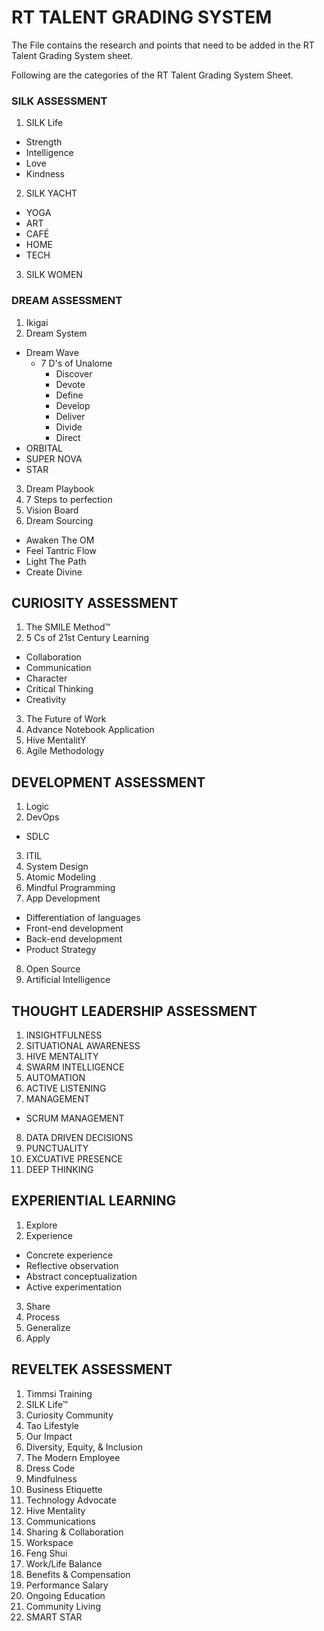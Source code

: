 # RT TALENT GRADING SYSTEM 
The File contains the research and points that need to  be added in the RT Talent Grading System sheet.

Following are the categories of the RT Talent Grading System Sheet. 
### SILK ASSESSMENT
1. SILK Life
 * Strength
 * Intelligence
 * Love
 * Kindness
2. SILK YACHT
* YOGA
* ART
* CAFÉ
* HOME
* TECH
3. SILK WOMEN

### DREAM ASSESSMENT
1. Ikigai
2. Dream System
* Dream Wave
  * 7 D's of Unalome
    * Discover
    * Devote
    * Define
    * Develop
    * Deliver
    * Divide
    * Direct
* ORBITAL
* SUPER NOVA
* STAR
3. Dream Playbook
4. 7 Steps to perfection
5. Vision Board
6. Dream Sourcing
* Awaken The OM
* Feel Tantric Flow
* Light The Path
* Create Divine

## CURIOSITY ASSESSMENT
1. The SMILE Method™
2. 5 Cs of 21st Century Learning
* Collaboration 
* Communication
* Character
* Critical Thinking
* Creativity
3. The Future of Work
4. Advance Notebook Application
5. Hive MentalitY
6. Agile Methodology

## DEVELOPMENT ASSESSMENT
1. Logic
2. DevOps
 * SDLC
3. ITIL
4. System Design
5. Atomic Modeling
6. Mindful Programming
7. App Development
 * Differentiation of languages
 * Front-end development
 * Back-end development
 * Product Strategy
8. Open Source
9. Artificial Intelligence

## THOUGHT LEADERSHIP ASSESSMENT
1. INSIGHTFULNESS
2. SITUATIONAL AWARENESS
3. HIVE MENTALITY
4. SWARM INTELLIGENCE
5. AUTOMATION
6. ACTIVE LISTENING
7. MANAGEMENT
 * SCRUM MANAGEMENT
8. DATA DRIVEN DECISIONS
9. PUNCTUALITY 
10. EXCUATIVE PRESENCE
11. DEEP THINKING

## EXPERIENTIAL LEARNING
1. Explore
2. Experience
  * Concrete experience
  * Reflective observation
  * Abstract conceptualization
  * Active experimentation
 3. Share
 4. Process
 5. Generalize
 6. Apply

## REVELTEK ASSESSMENT
1. Timmsi Training 
2. SILK Life™
3. Curiosity Community
4. Tao Lifestyle
5. Our Impact
6. Diversity, Equity, & Inclusion
7. The Modern Employee
8. Dress Code
9. Mindfulness
10. Business Etiquette
11. Technology Advocate
12. Hive Mentality
13. Communications
14. Sharing & Collaboration
15. Workspace
16. Feng Shui
17. Work/Life Balance
18. Benefits & Compensation
19. Performance Salary
20. Ongoing Education
21. Community Living
22. SMART STAR



